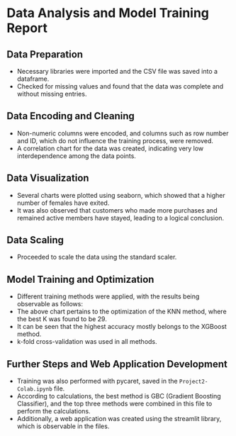 # Data Analysis and Model Training Report

## Data Preparation
- Necessary libraries were imported and the CSV file was saved into a dataframe.
- Checked for missing values and found that the data was complete and without missing entries.

## Data Encoding and Cleaning
- Non-numeric columns were encoded, and columns such as row number and ID, which do not influence the training process, were removed.
- A correlation chart for the data was created, indicating very low interdependence among the data points.

## Data Visualization
- Several charts were plotted using seaborn, which showed that a higher number of females have exited.
- It was also observed that customers who made more purchases and remained active members have stayed, leading to a logical conclusion.

## Data Scaling
- Proceeded to scale the data using the standard scaler.

## Model Training and Optimization
- Different training methods were applied, with the results being observable as follows:
- The above chart pertains to the optimization of the KNN method, where the best K was found to be 29.
- It can be seen that the highest accuracy mostly belongs to the XGBoost method.
- k-fold cross-validation was used in all methods.

## Further Steps and Web Application Development
- Training was also performed with pycaret, saved in the `Project2-Colab.ipynb` file.
- According to calculations, the best method is GBC (Gradient Boosting Classifier), and the top three methods were combined in this file to perform the calculations.
- Additionally, a web application was created using the streamlit library, which is observable in the files.
